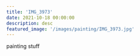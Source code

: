 ```yaml
---
title: 'IMG_3973'
date: 2021-10-18 00:00:00
description: desc
featured_image: '/images/painting/IMG_3973.jpg'
---
```


painting stuff